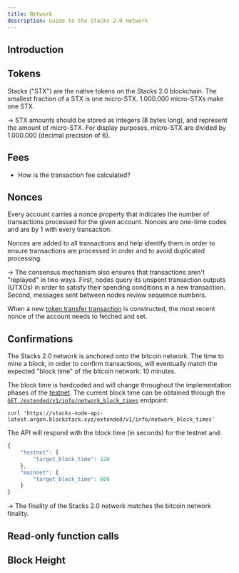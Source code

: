 ```yaml
---
title: Network
description: Guide to the Stacks 2.0 network
---
```


## Introduction

## Tokens

Stacks ("STX") are the native tokens on the Stacks 2.0 blockchain. The smallest fraction of a STX is one micro-STX. 1.000.000 micro-STXs make one STX.

-> STX amounts should be stored as integers (8 bytes long), and represent the amount of micro-STX. For display purposes, micro-STX are divided by 1.000.000 (decimal precision of 6).

## Fees

- How is the transaction fee calculated?

## Nonces

Every account carries a nonce property that indicates the number of transactions processed for the given account. Nonces are one-time codes and are by 1 with every transaction.

Nonces are added to all transactions and help identify them in order to ensure transactions are processed in order and to avoid duplicated processing.

-> The consensus mechanism also ensures that transactions aren't "replayed" in two ways. First, nodes query its unspent transaction outputs (UTXOs) in order to satisfy their spending conditions in a new transaction. Second, messages sent between nodes review sequence numbers.

When a new [token transfer transaction](/stacks-blockchain/transactions#stacks-token-transfer) is constructed, the most recent nonce of the account needs to fetched and set.

## Confirmations

The Stacks 2.0 network is anchored onto the bitcoin network. The time to mine a block, in order to confirm transactions, will eventually match the expected "block time" of the bitcoin network: 10 minutes.

The block time is hardcoded and will change throughout the implementation phases of the [testnet](/stacks-blockchain/testnet). The current block time can be obtained through the [`GET /extended/v1/info/network_block_times`](https://blockstack.github.io/stacks-blockchain-api/#operation/get_network_block_times) endpoint:

```shell
curl 'https://stacks-node-api-latest.argon.blockstack.xyz/extended/v1/info/network_block_times'
```

The API will respond with the block time (in seconds) for the testnet and:

```js
{
    "testnet": {
        "target_block_time": 120
    },
    "mainnet": {
        "target_block_time": 600
    }
}
```

-> The finality of the Stacks 2.0 network matches the bitcoin network finality.

## Read-only function calls

## Block Height
